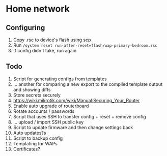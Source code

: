 # Home network

## Configuring

1. Copy .rsc to device's flash using scp
2. Run `/system reset run-after-reset=flash/wap-primary-bedroom.rsc`
3. If config didn't take, run again

## Todo

1. Script for generating configs from templates
2. ... another for comparing a new export to the compiled template output and showing diffs
3. Store secrets securely
4. https://wiki.mikrotik.com/wiki/Manual:Securing_Your_Router
5. Enable auto upgrade of routerboard
6. Rotate accounts / passwords
7. Script that uses SSH to transfer config + reset + remove config
8. ... upload / import SSH public key
9. Script to update firmware and then change settings back
10. Auto updates?s
11. Script to backup config
12. Templating for WAPs
13. Certificates?
